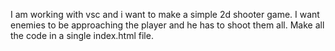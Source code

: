 I am working with vsc and i want to make a simple 2d shooter game. I want enemies to be approaching the player and he has to shoot them all. Make all the code in a single index.html file.
